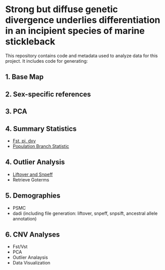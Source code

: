 # **Strong but diffuse genetic divergence underlies differentiation in an incipient species of marine stickleback**

This repository contains code and metadata used to analyze data for this project. It includes code for generating:
## 1. Base Map
## 2. Sex-specific references
## 3. PCA
## 4. Summary Statistics
* [Fst, pi, dxy](pixy/calculate_pi_fst_dxy)
* [Population Branch Statistic](PBS/calculate_PBS_plot.R)   
## 4. Outlier Analysis
* [Liftover and Snpeff](PBS/liftover_snpeff)
* Retrieve Goterms
## 5. Demographies
* PSMC
* dadi (including file generation: liftover, snpeff, snpsift, ancestral allele annotation)
## 6. CNV Analyses
* Fst/Vst
* PCA
* Outlier Analaysis
* Data Visualization
